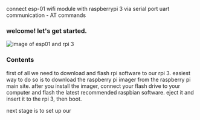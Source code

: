 connect esp-01 wifi module with raspberrypi 3 via serial port uart communication - AT commands 

### welcome! let's get started.
![image of esp01 and rpi 3](https://raw.githubusercontent.com/Talzaidman/rpi-esp01-serialconnection/main/images/rpi-esp01.jpg)
### Contents

first of all we need to download and flash rpi software to our rpi 3. easiest way to do so is to download the raspberry pi imager from the raspberry pi main site.
after you install the imager, connect your flash drive to your computer and flash the latest recommended raspbian software.
eject it and insert it to the rpi 3, then boot.

next stage is to set up our
